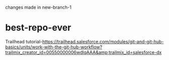 changes made in new-branch-1
# best-repo-ever
Trailhead tutorial-https://trailhead.salesforce.com/modules/git-and-git-hub-basics/units/work-with-the-git-hub-workflow?trailmix_creator_id=00550000006wdlqAAA&amp;trailmix_id=salesforce-dx
